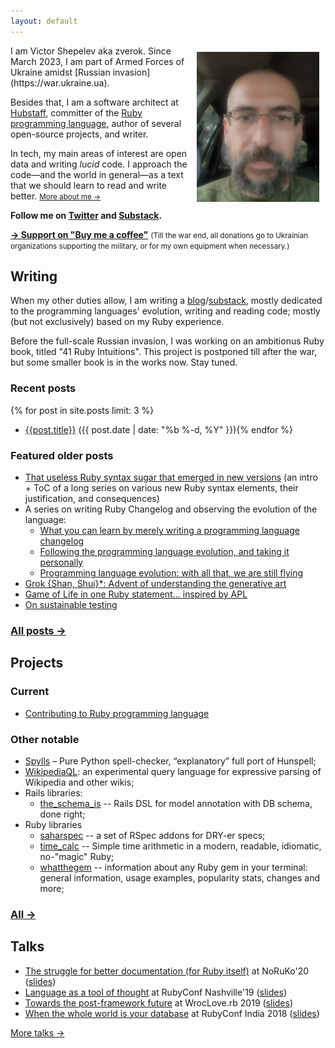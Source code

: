 ```yaml
---
layout: default
---
```


<img src="/img/me-war.jpg" style="float:right; margin: 10px;"/>

<div class="callout" markdown="1">
I am Victor Shepelev aka zverok. Since March 2023, I am part of Armed Forces of Ukraine amidst [Russian invasion](https://war.ukraine.ua).

Besides that, I am a software architect at [Hubstaff](https://hubstaff.com), committer of the [Ruby programming language](https://ruby-lang.org), author of several open-source projects, and writer.

In tech, my main areas of interest are open data and writing _lucid_ code. I approach the code—and the world in general—as a text that we should learn to read and write better. <small><a href="/about/">More about me →</a></small>
</div>

**Follow me on [Twitter](https://twitter.com/zverok) and [Substack](https://zverok.substack.com).**

**[→ Support on "Buy me a coffee"](https://www.buymeacoffee.com/zverok)** <small>(Till the war end, all donations go to Ukrainian organizations supporting the military, or for my own equipment when necessary.)</small>

<div style="clear: both;" />

## Writing

When my other duties allow, I am writing a [blog](/writing/#blog)/[substack](https://zverok.substack.com), mostly dedicated to the programming languages' evolution, writing and reading code; mostly (but not exclusively) based on my Ruby experience.

Before the full-scale Russian invasion, I was working on an ambitionus Ruby book, titled "41 Ruby Intuitions". This project is postponed till after the war, but some smaller book is in the works now. Stay tuned.

### Recent posts

{% for post in site.posts limit: 3 %}
* <a href="{{site.url}}{{site.baseurl}}{{post.url}}">{{post.title}}</a> (<time datetime="{{ post.date | date_to_xmlschema }}" itemprop="datePublished">{{ post.date | date: "%b %-d, %Y" }}</time>){% endfor %}

### Featured older posts

* [That useless Ruby syntax sugar that emerged in new versions](/blog/2023-10-02-syntax-sugar.html) (an intro + ToC of a long series on various new Ruby syntax elements, their justification, and consequences)
* A series on writing Ruby Changelog and observing the evolution of the language:
  * [What you can learn by merely writing a programming language changelog](/blog/2022-01-06-changelog.html)
  * [Following the programming language evolution, and taking it personally](/blog/2022-01-13-it-evolves.html)
  * [Programming language evolution: with all that, we are still flying](/blog/2022-01-20-still-flying.html)
* [Grok {Shan, Shui}\*: Advent of understanding the generative art](/blog/2021-12-28-grok-shan-shui.html)
* [Game of Life in one Ruby statement... inspired by APL](/blog/2020-05-16-ruby-as-apl.html)
* [On sustainable testing](/blog/2017-11-07-on-culture-of-bdd.html)

### [All posts →](/writing/#blog)

## Projects

### Current

* [Contributing to Ruby programming language](/projects/#ruby)

### Other notable

* [Spylls](/projects/#spylls) – Pure Python spell-checker, “explanatory” full port of Hunspell;
* [WikipediaQL](/projects/#wikipedia_ql): an experimental query language for expressive parsing of Wikipedia and other wikis;
* Rails libraries:
  * [the_schema_is](https://github.com/zverok/the_schema_is) -- Rails DSL for model annotation with DB schema, done right;
* Ruby libraries
  * [saharspec](https://github.com/zverok/saharspec) -- a set of RSpec addons for DRY-er specs;
  * [time_calc](https://github.com/zverok/time_calc) -- Simple time arithmetic in a modern, readable, idiomatic, no-"magic" Ruby;
  * [whatthegem](https://github.com/zverok/whatthegem) -- information about any Ruby gem in your terminal: general information, usage examples, popularity stats, changes and more;

### [All →](/projects/)

## Talks

* [The struggle for better documentation (for Ruby itself)](https://www.youtube.com/watch?v=2VVEcOyeYLA) at NoRuKo'20 ([slides](https://bit.ly/noruko2020zverok))
* [Language as a tool of thought](https://www.youtube.com/watch?v=iMBqqjkbvl4) at RubyConf Nashville'19 ([slides](http://bit.ly/rc19zverok))
* [Towards the post-framework future](https://www.youtube.com/watch?v=5UiBQtfRDUI&list=PLoGBNJiQoqRDJvwOYLuu7jnprRKhuc7Cp&index=10&t=1165s) at WrocLove.rb 2019 ([slides](https://docs.google.com/presentation/d/1ve4At8Vwww9ww3iM7BrQTTkBN9bWkOXmuSK2mmugSOQ/edit?usp=sharing))
* [When the whole world is your database](https://www.youtube.com/watch?v=x9GePP3B0oE&t=1s&list=PLe872Yf6CJWGYKLny9jFs9mLv0Z94m8k4&index=26) at RubyConf India 2018 ([slides](https://docs.google.com/presentation/d/1I4mznHUBhVVDxWfO2DRzxP4wNhs9Mmtx09SizLqIbaE/edit?usp=sharing))

[More talks →](/talks/)
